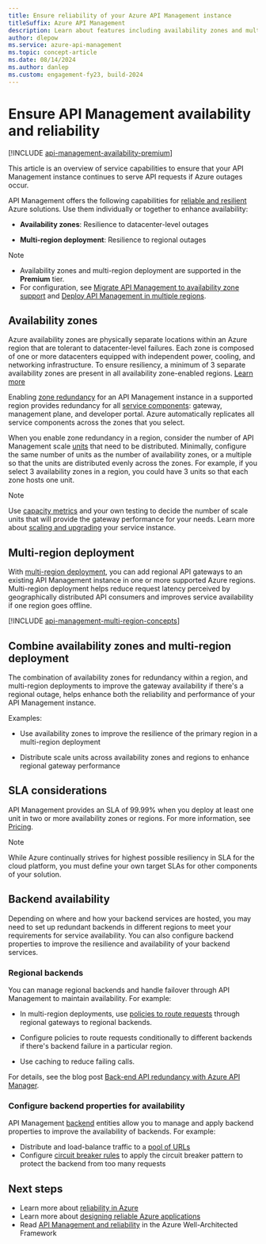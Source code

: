 ```yaml
---
title: Ensure reliability of your Azure API Management instance
titleSuffix: Azure API Management
description: Learn about features including availability zones and multiregion deployments to make your Azure API Management instance resilient to cloud failures.
author: dlepow
ms.service: azure-api-management
ms.topic: concept-article
ms.date: 08/14/2024
ms.author: danlep
ms.custom: engagement-fy23, build-2024
---
```


# Ensure API Management availability and reliability

[!INCLUDE [api-management-availability-premium](../../includes/api-management-availability-premium.md)]

This article is an overview of service capabilities to ensure that your API Management instance continues to serve API requests if Azure outages occur. 

API Management offers the following capabilities for [reliable and resilient](../reliability/overview.md) Azure solutions. Use them individually or together to enhance availability:

* **Availability zones**: Resilience to datacenter-level outages

* **Multi-region deployment**: Resilience to regional outages

> [!NOTE]
> * Availability zones and multi-region deployment are supported in the **Premium** tier.
> * For configuration, see [Migrate API Management to availability zone support](/azure/reliability/migrate-api-mgt?toc=%2Fazure%2Fapi-management%2Ftoc.json&bc=%2Fazure%2Fapi-management%2Fbreadcrumb%2Ftoc.json) and [Deploy API Management in multiple regions](api-management-howto-deploy-multi-region.md).


## Availability zones

Azure availability zones are physically separate locations within an Azure region that are tolerant to datacenter-level failures. Each zone is composed of one or more datacenters equipped with independent power, cooling, and networking infrastructure. To ensure resiliency, a minimum of 3 separate availability zones are present in all availability zone-enabled regions. [Learn more](../reliability/availability-zones-overview.md)

Enabling [zone redundancy](../reliability/migrate-api-mgt.md) for an API Management instance in a supported region provides redundancy for all [service components](api-management-key-concepts.md#api-management-components): gateway, management plane, and developer portal. Azure automatically replicates all service components across the zones that you select.

When you enable zone redundancy in a region, consider the number of API Management scale [units](upgrade-and-scale.md) that need to be distributed. Minimally, configure the same number of units as the number of availability zones, or a multiple so that the units are distributed evenly across the zones. For example, if you select 3 availability zones in a region, you could have 3 units so that each zone hosts one unit.

> [!NOTE]
> Use [capacity metrics](api-management-capacity.md) and your own testing to decide the number of scale units that will provide the gateway performance for your needs. Learn more about [scaling and upgrading](upgrade-and-scale.md) your service instance.

## Multi-region deployment

With [multi-region deployment](api-management-howto-deploy-multi-region.md), you can add regional API gateways to an existing API Management instance in one or more supported Azure regions. Multi-region deployment helps reduce request latency perceived by geographically distributed API consumers and improves service availability if one region goes offline. 

[!INCLUDE [api-management-multi-region-concepts](../../includes/api-management-multi-region-concepts.md)]

## Combine availability zones and multi-region deployment

The combination of availability zones for redundancy within a region, and multi-region deployments to improve the gateway availability if there's a regional outage, helps enhance both the reliability and performance of your API Management instance.

Examples:

* Use availability zones to improve the resilience of the primary region in a multi-region deployment

* Distribute scale units across availability zones and regions to enhance regional gateway performance


## SLA considerations

API Management provides an SLA of 99.99% when you deploy at least one unit in two or more availability zones or regions. For more information, see [Pricing](https://azure.microsoft.com/pricing/details/api-management/).

> [!NOTE]
> While Azure continually strives for highest possible resiliency in SLA for the cloud platform, you must define your own target SLAs for other components of your solution.

## Backend availability

Depending on where and how your backend services are hosted, you may need to set up redundant backends in different regions to meet your requirements for service availability. You can also configure backend properties to improve the resilience and availability of your backend services.

### Regional backends

You can manage regional backends and handle failover through API Management to maintain availability. For example:  

* In multi-region deployments, use [policies to route requests](api-management-howto-deploy-multi-region.md#-route-api-calls-to-regional-backend-services) through regional gateways to regional backends. 

* Configure policies to route requests conditionally to different backends if there's backend failure in a particular region.

* Use caching to reduce failing calls.

For details, see the blog post [Back-end API redundancy with Azure API Manager](https://devblogs.microsoft.com/premier-developer/back-end-api-redundancy-with-azure-api-manager/).

### Configure backend properties for availability

API Management [backend](backends.md) entities allow you to manage and apply backend properties to improve the availability of backends. For example:

* Distribute and load-balance traffic to a [pool of URLs](backends.md#load-balanced-pool)
* Configure [circuit breaker rules](backends.md#circuit-breaker) to apply the circuit breaker pattern to protect the backend from too many requests

## Next steps

* Learn more about [reliability in Azure](../reliability/overview.md)
* Learn more about [designing reliable Azure applications](/azure/architecture/framework/resiliency/app-design)
* Read [API Management and reliability](/azure/architecture/framework/services/networking/api-management/reliability) in the Azure Well-Architected Framework
